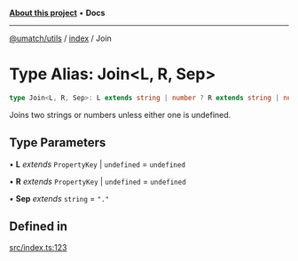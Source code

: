 [**About this project**](../../README.md) • **Docs**

***

[@umatch/utils](../../api.md) / [index](../README.md) / Join

# Type Alias: Join\<L, R, Sep\>

```ts
type Join<L, R, Sep>: L extends string | number ? R extends string | number ? `${L}${Sep}${R}` : L : R extends string | number ? R : undefined;
```

Joins two strings or numbers unless either one is undefined.

## Type Parameters

• **L** *extends* `PropertyKey` \| `undefined` = `undefined`

• **R** *extends* `PropertyKey` \| `undefined` = `undefined`

• **Sep** *extends* `string` = `"."`

## Defined in

[src/index.ts:123](https://github.com/umatch-oficial/utils/blob/main/src/index.ts#L123)
